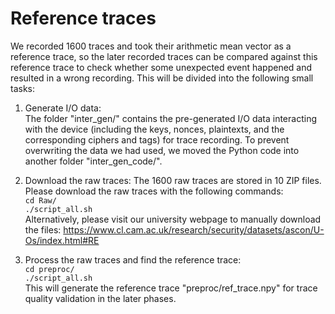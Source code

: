 # Reference traces

We recorded 1600 traces and took their arithmetic mean vector as a reference trace, so the later recorded traces can be compared against this reference trace to check whether some unexpected event happened and resulted in a wrong recording. This will be divided into the following small tasks:  

1.  Generate I/O data:  
    The folder "inter_gen/" contains the pre-generated I/O data interacting with the device (including the keys, nonces, plaintexts, and the corresponding ciphers and tags) for trace recording. To prevent overwriting the data we had used, we moved the Python code into another folder "inter_gen_code/".

2.  Download the raw traces:
    The 1600 raw traces are stored in 10 ZIP files. Please download the raw traces with the following commands:  
    `cd Raw/`  
    `./script_all.sh`  
    Alternatively, please visit our university webpage to manually download the files:
    https://www.cl.cam.ac.uk/research/security/datasets/ascon/U-Os/index.html#RE

3.  Process the raw traces and find the reference trace:  
    `cd preproc/`  
    `./script_all.sh`  
    This will generate the reference trace "preproc/ref_trace.npy" for trace quality validation in the later phases.

